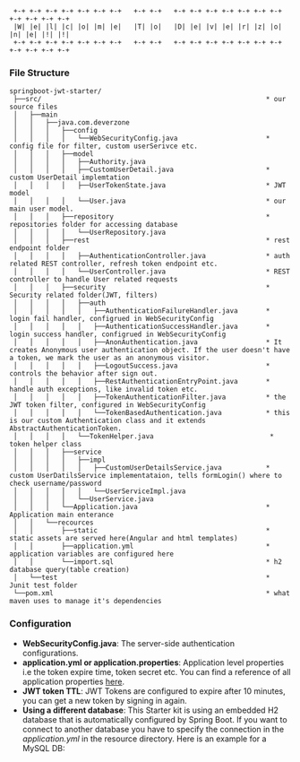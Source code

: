 ```
 +-+ +-+ +-+ +-+ +-+ +-+ +-+   +-+ +-+   +-+ +-+ +-+ +-+ +-+ +-+ +-+ +-+ +-+ +-+ +-+
 |W| |e| |l| |c| |o| |m| |e|   |T| |o|   |D| |e| |v| |e| |r| |z| |o| |n| |e| |!| |!|
 +-+ +-+ +-+ +-+ +-+ +-+ +-+   +-+ +-+   +-+ +-+ +-+ +-+ +-+ +-+ +-+ +-+ +-+ +-+ +-+
```


### File Structure
```
springboot-jwt-starter/
 ├──src/                                                        * our source files
 │   ├──main
 │   │   ├──java.com.deverzone
 │   │   │   ├──config
 │   │   │   │   └──WebSecurityConfig.java                      * config file for filter, custom userSerivce etc.
 │   │   │   ├──model
 │   │   │   │   ├──Authority.java
 │   │   │   │   ├──CustomUserDetail.java                       * custom UserDetail implemtation
 │   │   │   │   ├──UserTokenState.java                         * JWT model
 │   │   │   │   └──User.java                                   * our main user model.
 │   │   │   ├──repository                                      * repositories folder for accessing database
 │   │   │   │   └──UserRepository.java
 │   │   │   ├──rest                                            * rest endpoint folder
 │   │   │   │   ├──AuthenticationController.java               * auth related REST controller, refresh token endpoint etc.
 │   │   │   │   └──UserController.java                         * REST controller to handle User related requests
 │   │   │   ├──security                                        * Security related folder(JWT, filters)
 │   │   │   │   ├──auth
 │   │   │   │   │   ├──AuthenticationFailureHandler.java       * login fail handler, configrued in WebSecurityConfig
 │   │   │   │   │   ├──AuthenticationSuccessHandler.java       * login success handler, configrued in WebSecurityConfig
 │   │   │   │   │   ├──AnonAuthentication.java                 * It creates Anonymous user authentication object. If the user doesn't have a token, we mark the user as an anonymous visitor.
 │   │   │   │   │   ├──LogoutSuccess.java                      * controls the behavior after sign out.
 │   │   │   │   │   ├──RestAuthenticationEntryPoint.java       * handle auth exceptions, like invalid token etc.
 │   │   │   │   │   ├──TokenAuthenticationFilter.java          * the JWT token filter, configured in WebSecurityConfig
 │   │   │   │   │   └──TokenBasedAuthentication.java           * this is our custom Authentication class and it extends AbstractAuthenticationToken.
 │   │   │   │   └──TokenHelper.java                             * token helper class
 │   │   │   ├──service
 │   │   │   │   ├──impl
 │   │   │   │   │   ├──CustomUserDetailsService.java           * custom UserDatilsService implementataion, tells formLogin() where to check username/password
 │   │   │   │   │   └──UserServiceImpl.java
 │   │   │   │   └──UserService.java
 │   │   │   └──Application.java                                * Application main enterance
 │   │   └──recources
 │   │       ├──static                                          * static assets are served here(Angular and html templates)
 │   │       ├──application.yml                                 * application variables are configured here
 │   │       └──import.sql                                      * h2 database query(table creation)
 │   └──test                                                    * Junit test folder
 └──pom.xml                                                     * what maven uses to manage it's dependencies
```

### Configuration
- **WebSecurityConfig.java**: The server-side authentication configurations.
- **application.yml or application.properties**: Application level properties i.e the token expire time, token secret etc. You can find a reference of all application properties [here](http://docs.spring.io/spring-boot/docs/current/reference/html/common-application-properties.html).
- **JWT token TTL**: JWT Tokens are configured to expire after 10 minutes, you can get a new token by signing in again.
- **Using a different database**: This Starter kit is using an embedded H2 database that is automatically configured by Spring Boot. If you want to connect to another database you have to specify the connection in the *application.yml* in the resource directory. Here is an example for a MySQL DB:


